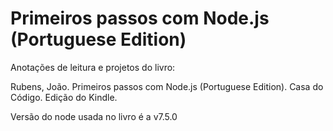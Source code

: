 # Primeiros passos com Node.js (Portuguese Edition)

Anotações de leitura e projetos do livro:

Rubens, João.
Primeiros passos com Node.js (Portuguese Edition).
Casa do Código.
Edição do Kindle.

Versão do node usada no livro é a v7.5.0
